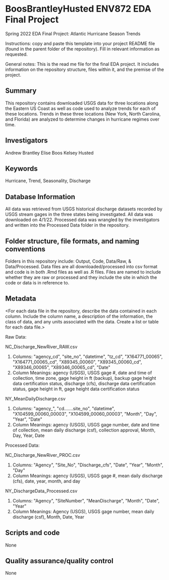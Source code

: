 # BoosBrantleyHusted ENV872 EDA Final Project
Spring 2022 EDA Final Project: Atlantic Hurricane Season Trends

Instructions: copy and paste this template into your project README file (found in the parent folder of the repository). Fill in relevant information as requested.

General notes: This is the read me file for the final EDA project. It includes information on the repository structure, files within it, and the premise of the project. 

## Summary

This repository contains downloaded USGS data for three locations along the Eastern US Coast as well as code used to analyze trends for each of these locations. Trends in these three locations (New York, North Carolina, and Florida) are analyzed to determine changes in hurricane regimes over time. 

## Investigators

Andrew Brantley
Elise Boos
Kelsey Husted

## Keywords

Hurricane, Trend, Seasonality, Discharge

## Database Information

All data was retrieved from USGS historical discharge datasets recorded by USGS stream gages in the three states being investigated. All data was downloaded on 4/1/22. Processed data was wrangled by the investigators and written into the Processed Data folder in the repository.

## Folder structure, file formats, and naming conventions 

Folders in this repository include: Output, Code, Data/Raw, & Data/Processed. Data files are all downloaded/processed into csv format and code is in both .Rmd files as well as .R files. Files are named to include whether they are raw or processed and they include the site in which the code or data is in reference to.

## Metadata

<For each data file in the repository, describe the data contained in each column. Include the column name, a description of the information, the class of data, and any units associated with the data. Create a list or table for each data file.>

Raw Data:

NC_Discharge_NewRiver_RAW.csv
  1. Columns: "agency_cd", "site_no", "datetime", "tz_cd", "X164771_00065", "X164771_00065_cd", "X89345_00060", "X89345_00060_cd", "X89346_00065", "X89346_00065_cd", "Date" 
  2. Column Meanings: agency (USGS), USGS gage #, date and time of collection, time zone, gage height in ft (backup), backup gage height data certification status, discharge (cfs), discharge data certification status, gage height in ft, gage height data certification status

NY_MeanDailyDischarge.csv
  1. Columns: "agency_", "cd.......site_no", "datetime", "X104599_00060_00003", "X104599_00060_00003", "Month", "Day", "Year", "Date"
  2. Column Meanings: agency (USGS), USGS gage number, date and time of collection, mean daily discharge (csf), collection approval, Month, Day, Year, Date


Processed Data:

NC_Discharge_NewRiver_PROC.csv
  1. Columns: "Agency", "Site_No", "Discharge_cfs", "Date", "Year", "Month", "Day"
  2. Column Meanings: agency (USGS), USGS gage #, mean daily discharge (cfs), date, year, month, and day
  
NY_DischargeData_Processed.csv
  1. Columns: "Agency", "SiteNumber", "MeanDischarge", "Month", "Date", "Year"
  2. Column Meanings: Agency (USGS), USGS gage number, mean daily discharge (csf), Month, Date, Year


## Scripts and code

None

## Quality assurance/quality control

None
